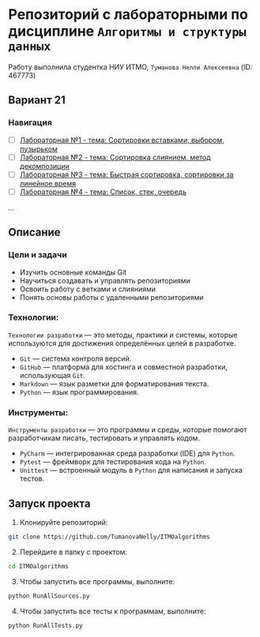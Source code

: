 # Репозиторий с лабораторными по дисциплине `Алгоритмы и структуры данных`
Работу выполнила студентка НИУ ИТМО, `Туманова Нелли Алексеевна` (ID: 467773)
## Вариант 21
### Навигация

- [ ] [Лабораторная №1 - тема: Сортировки вставками, выбором, пузырьком](Lab1/README.md)
- [ ] [Лабораторная №2 - тема: Сортировка слиянием, метод декомпозиции](Lab2/README.md)
- [ ] [Лабораторная №3 - тема: Быстрая сортировка, сортировки за линейное время](Lab3/README.md)
- [ ] [Лабораторная №4 - тема: Список, стек, очередь](Lab4/README.md)

*...*

## Описание

### Цели и задачи

- Изучить основные команды Git
- Научиться создавать и управлять репозиториями
- Освоить работу с ветками и слияниями
- Понять основы работы с удаленными репозиториями

### Технологии:
`Технологии разработки` — это методы, практики и системы, которые используются для достижения определённых целей в разработке.

- `Git` — система контроля версий.
- `GitHub` — платформа для хостинга и совместной разработки, использующая `Git`.
- `Markdown` — язык разметки для форматирования текста.
- `Python` — язык программирования.

### Инструменты:
`Инструменты разработки` — это программы и среды, которые помогают разработчикам писать, тестировать и управлять кодом.

- `PyCharm` — интегрированная среда разработки (IDE) для `Python`.
- `Pytest` — фреймворк для тестирования кода на `Python`.
- `Unittest` — встроенный модуль в `Python` для написания и запуска тестов.


## Запуск проекта
1. Клонируйте репозиторий:
```bash
git clone https://github.com/TumanovaNelly/ITMOalgorithms
```

2. Перейдите в папку с проектом:
```bash
cd ITMOalgorithms
```

3. Чтобы запустить все программы, выполните:
```bash
python RunAllSources.py
```

4. Чтобы запустить все тесты к программам, выполните:
```bash
python RunAllTests.py
```
